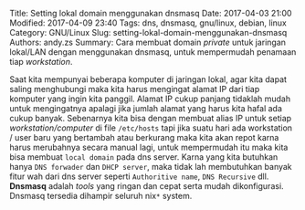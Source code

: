 Title: Setting lokal domain menggunakan dnsmasq
Date: 2017-04-03 21:00
Modified: 2017-04-09 23:40
Tags: dns, dnsmasq, gnu/linux, debian, linux
Category: GNU/Linux
Slug: setting-lokal-domain-menggunakan-dnsmasq
Authors: andy.zs
Summary: Cara membuat domain *private* untuk jaringan lokal/LAN dengan menggunakan dnsmasq, untuk mempermudah penamaan tiap *workstation*.



Saat kita mempunyai beberapa komputer di jaringan lokal, agar kita dapat saling menghubungi maka 
kita harus mengingat alamat IP dari tiap komputer yang ingin kita panggil. Alamat IP cukup panjang tidaklah mudah untuk mengingatnya 
apalagi jika jumlah alamat yang harus kita hafal ada cukup banyak. Sebenarnya kita bisa dengan membuat alias IP untuk setiap *workstation/computer* di file `/etc/hosts` tapi jika suatu hari ada workstation / user baru yang bertambah atau berkurang maka kita akan repot karna harus merubahnya secara manual lagi, untuk mempermudah itu maka kita bisa membuat `local domain` pada dns server. Karna yang kita butuhkan hanya `DNS forwader` dan `DHCP server`, maka tidak lah membutuhkan banyak fitur wah dari dns server seperti `Authoritive name`, `DNS Recursive` dll. **Dnsmasq** adalah *tools* yang ringan dan cepat serta mudah dikonfigurasi. Dnsmasq tersedia dihampir seluruh nix`*` system. 



